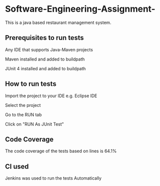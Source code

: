 # Software-Engineering-Assignment-

This is a java based restaurant management system.

## Prerequisites to run tests

Any IDE that supports Java-Maven projects

Maven installed and added to buildpath

JUnit 4 installed and added to buildpath

## How to run tests
Import the project to your IDE e.g. Eclipse IDE

Select the project

Go to the RUN tab 

Click on "RUN As JUnit Test"

## Code Coverage
The code coverage of the tests based on lines is 64.1%

## CI used
Jenkins was used to run the tests Automatically
